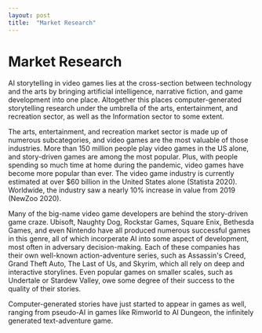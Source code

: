 ```yaml
---
layout: post
title:  "Market Research"
---
```


<h1>Market Research</h1>

<p>AI storytelling in video games lies at the cross-section between technology and the arts by bringing artificial intelligence, narrative fiction, and game development into one place. Altogether this places computer-generated storytelling research under the umbrella of the arts, entertainment, and recreation sector, as well as the Information sector to some extent. </p>

<p>The arts, entertainment, and recreation market sector is made up of numerous subcategories, and video games are the most valuable of those industries. More than 150 million people play video games in the US alone, and story-driven games are among the most popular. Plus, with people spending so much time at home during the pandemic, video games have become more popular than ever. The video game industry is currently estimated at over $60 billion in the United States alone (Statista 2020). Worldwide, the industry saw a nearly 10% increase in value from 2019 (NewZoo 2020). </p>

<p>Many of the big-name video game developers are behind the story-driven game craze. Ubisoft, Naughty Dog, Rockstar Games, Square Enix, Bethesda Games, and even Nintendo have all produced numerous successful games in this genre, all of which incorperate AI into some aspect of development, most often in adversary decision-making. Each of these companies has their own well-known action-adventure series, such as Assassin's Creed, Grand Theft Auto, The Last of Us, and Skyrim, which all rely on deep and interactive storylines. Even popular games on smaller scales, such as Undertale or Stardew Valley, owe some degree of their success to the quality of their stories.</p>

<p>Computer-generated stories have just started to appear in games as well, ranging from pseudo-AI in games like Rimworld to AI Dungeon, the infinitely generated text-adventure game.</p>